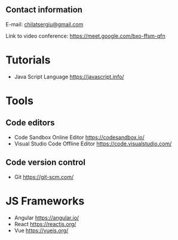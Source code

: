## Contact information

E-mail: chilatsergiu@gmail.com

Link to video conference: https://meet.google.com/bxo-ffsm-qfn


# Tutorials
- Java Script Language https://javascript.info/

# Tools
## Code editors
- Code Sandbox Online Editor https://codesandbox.io/
- Visual Studio Code Offline Editor https://code.visualstudio.com/

## Code version control
- Git https://git-scm.com/

# JS Frameworks
- Angular https://angular.io/
- React https://reactjs.org/
- Vue https://vuejs.org/
